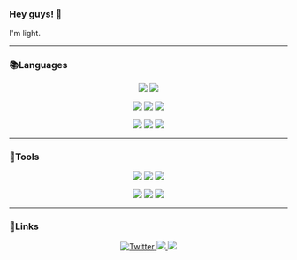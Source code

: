 ### Hey guys! 👋

I'm light.  

<!-- <p align="left"> 
  <img alt="Top Langs" height="150px" src="https://github-readme-stats.vercel.app/api/top-langs/?username=light-planck&layout=compact&show_icons=true&theme=tokyonight" />
  <img alt="github stats" height="150px" src="https://github-readme-stats.vercel.app/api?username=light-planck&theme=tokyonight&show_icons=ture" />
</p> -->

___

### 📚Languages

<p align="center">
  <a>
    <img src="https://img.shields.io/badge/-C++-00599C.svg?logo=c%2B%2B&style==style=for-the-badge&logoColor=white" />
  </a>

  <a>
    <img src="https://img.shields.io/badge/-Python-3776AB.svg?logo=python&style==style=for-the-badge&logoColor=white" />
  </a>
</p>

<p align="center">
  <a>
    <img src="https://img.shields.io/badge/-HTML-E34F26.svg?logo=HTML5&style==style=for-the-badge&logoColor=white" />
  </a>

  <a>
    <img src="https://img.shields.io/badge/-CSS-1572B6.svg?logo=CSS3&style==style=for-the-badge&logoColor=white" />
  </a>

  <a>
    <img src="https://img.shields.io/badge/-JavaScript-F7DF1E.svg?logo=JavaScript&style==style=for-the-badge&logoColor=white" />
  </a>


<!--   <a>
    <img src="https://img.shields.io/badge/-Node.js-339933.svg?logo=Node.js&style==style=for-the-badge&logoColor=white" />
  </a> -->
</p>

<p align="center">
  <a>
    <img src="https://img.shields.io/badge/-TypeScript-3178C6.svg?logo=TypeScript&style==style=for-the-badge&logoColor=white" />
  </a>

  <a>
    <img src="https://img.shields.io/badge/-React-61DAFB.svg?logo=React&style==style=for-the-badge&logoColor=white" />
  </a>

  <a>
    <img src="https://img.shields.io/badge/-Next.js-000000.svg?logo=Next.js&style==style=for-the-badge&logoColor=white" />
  </a>

<!--   <a>
    <img src="https://img.shields.io/badge/-Express-000000.svg?logo=Express&style==style=for-the-badge&logoColor=white" />
  </a> -->
</p>

___

### 🔧Tools

<p align="center">
  <a>
    <img src="https://img.shields.io/badge/-Git-F05032.svg?logo=Git&style==style=for-the-badge&logoColor=white" />
  </a>

  <a>
    <img src="https://img.shields.io/badge/-Ubuntu-E95420.svg?logo=Ubuntu&style==style=for-the-badge&logoColor=white" />
  </a>

  <a>
    <img src="https://img.shields.io/badge/-docker-2496ED.svg?logo=docker&style=style=for-the-badge&logoColor=white" />
  </a>
</p>

<p align="center">
  <a>
    <img src="https://img.shields.io/badge/-vscode-007ACC.svg?logo=visualstudiocode&style==style=for-the-badge&logoColor=white" />
  </a>

  <a>
    <img src="https://img.shields.io/badge/-Notion-000000.svg?logo=Notion&style==style=for-the-badge&logoColor=white" />
  </a>

  <a>
    <img src="https://img.shields.io/badge/-Slack-4A154B.svg?logo=Slack&style==style=for-the-badge&logoColor=white" />
  </a>
</p>

___

### 🔗Links

<p align="center">
  <a href="https://twitter.com/light_planck" target="_blank">
    <img alt="Twitter" src="https://img.shields.io/badge/twitter-%231DA1F2.svg?&style=for-the-badge&logo=twitter&logoColor=white" />
  </a>

  <a href="https://atcoder.jp/users/planck16" target="_blank">
    <img src="https://img.shields.io/badge/AtCoder-000000.svg?&style=for-the-badge&logoColor=white" />
  </a>

  <a href="https://zenn.dev/light_planck" target="_blank">
    <img src="https://img.shields.io/badge/Zenn-3EA8FF.svg?&style=for-the-badge&logo=Zenn&logoColor=white" />
  </a>
</p>

